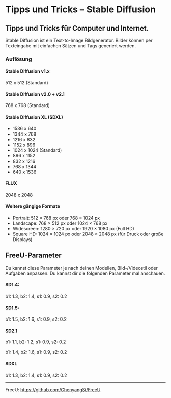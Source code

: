 # Tipps und Tricks&nbsp;– Stable Diffusion  
Tipps und Tricks für Computer und Internet.
---
Stable Diffusion ist ein Text-to-Image Bildgenerator. Bilder können per Texteingabe mit einfachen Sätzen und Tags generiert werden.

### Auflösung

#### Stable Diffusion v1.x

512 x 512 (Standard)

#### Stable Diffusion v2.0 + v2.1

768 x 768 (Standard)

#### Stable Diffusion XL (SDXL)

* 1536 x 640
* 1344 x 768
* 1216 x 832
* 1152 x 896
* 1024 x 1024 (Standard)
* 896 x 1152
* 832 x 1216
* 768 x 1344
* 640 x 1536

#### FLUX

2048 x 2048

#### Weitere gängige Formate

* Portrait: 512 × 768 px oder 768 × 1024 px
* Landscape: 768 × 512 px oder 1024 × 768 px
* Widescreen: 1280 × 720 px oder 1920 × 1080 px (Full HD)
* Square HD: 1024 × 1024 px oder 2048 × 2048 px (für Druck oder große Displays)


## FreeU-Parameter

Du kannst diese Parameter je nach deinen Modellen, Bild-/Videostil oder Aufgaben anpassen. Du kannst dir die folgenden Parameter mal anschauen.

#### SD1.4:

b1: 1.3, b2: 1.4, s1: 0.9, s2: 0.2

#### SD1.5:

b1: 1.5, b2: 1.6, s1: 0.9, s2: 0.2

#### SD2.1

b1: 1.1, b2: 1.2, s1: 0.9, s2: 0.2

b1: 1.4, b2: 1.6, s1: 0.9, s2: 0.2

#### SDXL

b1: 1.3, b2: 1.4, s1: 0.9, s2: 0.2

---

FreeU: https://github.com/ChenyangSi/FreeU
